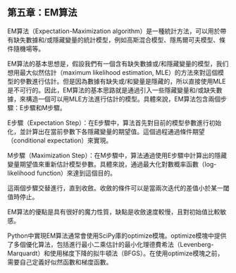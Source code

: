 ## 第五章：EM算法

EM算法（Expectation-Maximization algorithm）是一種統計方法，可以用於帶有缺失數據和/或隱藏變量的統計模型，例如高斯混合模型、隱馬爾可夫模型、條件隨機場等。

EM算法的基本思想是，假設我們有一個含有缺失數據或/和隱藏變量的模型，我们想用最大似然估計（maximum likelihood estimation, MLE）的方法來對這個模型的參數進行估計。但是因為數據有缺失或/和變量是隱藏的，所以直接使用MLE是不可行的。因此，EM算法的基本思路就是通過引入一些隱藏變量和/或缺失數據，來構造一個可以用MLE方法進行估計的模型。具體來說，EM算法包含兩個步驟：E步驟和M步驟。

E步驟（Expectation Step）：在E步驟中，算法首先對目前的模型參數進行初始化，並計算出在當前參數下各隱藏變量的期望值。這個過程通過條件期望（conditional expectation）來實現。

M步驟（Maximization Step）：在M步驟中，算法通過使用E步驟中計算出的隱藏變量期望值來重新估計模型參數。具體來說，通過最大化對數概率函數（log-likelihood function）來達到這個目的。

這兩個步驟交替進行，直到收斂。收斂的條件可以是當兩次迭代的差值小於某一閾值時停止。

EM算法的優點是具有很好的魔力性質，缺點是收斂速度較慢，且對初始值比較敏感。

Python中實現EM算法通常會使用SciPy庫的optimize模塊。optimize模塊中提供了多個優化算法，包括進行最小二乘估計的最小化理德費希法（Levenberg-Marquardt）和使用梯度下降的拟牛頓法（BFGS）。在使用optimize模塊之前，需要自己定義好似然函數和梯度函數。